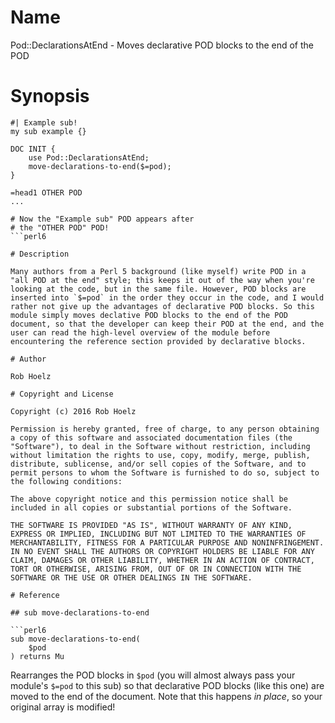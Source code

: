# Name

Pod::DeclarationsAtEnd - Moves declarative POD blocks to the end of the POD

# Synopsis

```perl6
#| Example sub!
my sub example {}

DOC INIT {
    use Pod::DeclarationsAtEnd;
    move-declarations-to-end($=pod);
}

=head1 OTHER POD
...

# Now the "Example sub" POD appears after
# the "OTHER POD" POD!
```perl6

# Description

Many authors from a Perl 5 background (like myself) write POD in a "all POD at the end" style; this keeps it out of the way when you're looking at the code, but in the same file. However, POD blocks are inserted into `$=pod` in the order they occur in the code, and I would rather not give up the advantages of declarative POD blocks. So this module simply moves declative POD blocks to the end of the POD document, so that the developer can keep their POD at the end, and the user can read the high-level overview of the module before encountering the reference section provided by declarative blocks.

# Author

Rob Hoelz

# Copyright and License

Copyright (c) 2016 Rob Hoelz

Permission is hereby granted, free of charge, to any person obtaining a copy of this software and associated documentation files (the "Software"), to deal in the Software without restriction, including without limitation the rights to use, copy, modify, merge, publish, distribute, sublicense, and/or sell copies of the Software, and to permit persons to whom the Software is furnished to do so, subject to the following conditions:

The above copyright notice and this permission notice shall be included in all copies or substantial portions of the Software.

THE SOFTWARE IS PROVIDED "AS IS", WITHOUT WARRANTY OF ANY KIND, EXPRESS OR IMPLIED, INCLUDING BUT NOT LIMITED TO THE WARRANTIES OF MERCHANTABILITY, FITNESS FOR A PARTICULAR PURPOSE AND NONINFRINGEMENT. IN NO EVENT SHALL THE AUTHORS OR COPYRIGHT HOLDERS BE LIABLE FOR ANY CLAIM, DAMAGES OR OTHER LIABILITY, WHETHER IN AN ACTION OF CONTRACT, TORT OR OTHERWISE, ARISING FROM, OUT OF OR IN CONNECTION WITH THE SOFTWARE OR THE USE OR OTHER DEALINGS IN THE SOFTWARE.

# Reference

## sub move-declarations-to-end

```perl6
sub move-declarations-to-end(
    $pod
) returns Mu
```

Rearranges the POD blocks in `$pod` (you will almost always pass your module's `$=pod` to this sub) so that declarative POD blocks (like this one) are moved to the end of the document. Note that this happens *in place*, so your original array is modified!
